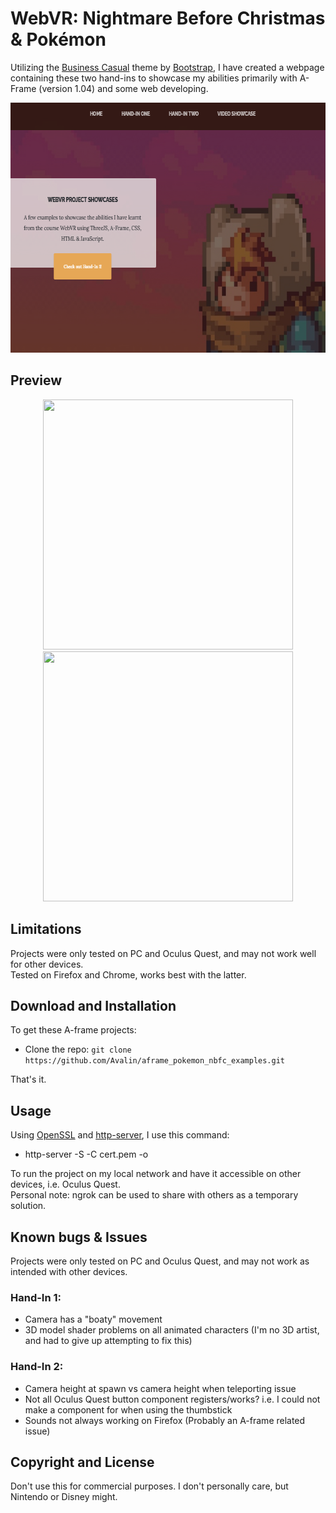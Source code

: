 # WebVR: Nightmare Before Christmas & Pokémon

Utilizing the [Business Casual](https://startbootstrap.com/theme/business-casual/) theme by [Bootstrap](https://getbootstrap.com/), I have created a webpage containing these two hand-ins to showcase my abilities primarily with A-Frame (version 1.04) and some web developing.

<p align="center">
  <img width="640" height="400" src="webpage.PNG">
</p>

## Preview
<p align="center">
  <img width="400" height="400" src="Hand-In-1.gif">
  <img width="400" height="400" src="Hand-In-2.gif">
</p>

## Limitations
Projects were only tested on PC and Oculus Quest, and may not work well for other devices. <br/>
Tested on Firefox and Chrome, works best with the latter.

## Download and Installation
To get these A-frame projects:

* Clone the repo: `git clone https://github.com/Avalin/aframe_pokemon_nbfc_examples.git`

That's it.

## Usage
Using [OpenSSL](https://github.com/openssl/openssl) and [http-server](https://github.com/http-party/http-server), I use this command:

* http-server -S -C cert.pem -o

To run the project on my local network and have it accessible on other devices, i.e. Oculus Quest. <br/>
Personal note: ngrok can be used to share with others as a temporary solution.

## Known bugs & Issues
Projects were only tested on PC and Oculus Quest, and may not work as intended with other devices.

### Hand-In 1:
- Camera has a "boaty" movement
- 3D model shader problems on all animated characters (I'm no 3D artist, and had to give up attempting to fix this)

### Hand-In 2: 
- Camera height at spawn vs camera height when teleporting issue
- Not all Oculus Quest button component registers/works? i.e. I could not make a component for when using the thumbstick
- Sounds not always working on Firefox (Probably an A-frame related issue)

## Copyright and License

Don't use this for commercial purposes. I don't personally care, but Nintendo or Disney might.

